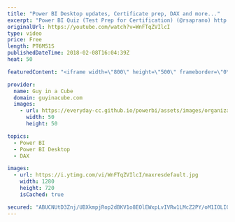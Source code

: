 ```yaml
---
title: "Power BI Desktop updates, Certificate prep, DAX and more..."
excerpt: "Power BI Quiz (Test Prep for Certification) (@rsaprano) http://www.pbiquiz.moonfruit.com/  The definitive guide to ALLSELECTED (@FerrariAlberto) https://www.sqlbi.com/articles/the-definitive-guide-to-allselected/  Share reports with your teams and partners https://powerbi.microsoft.com/en-us/blog/share-reports-with-your-teams-and-partners/"
originalUrl: https://youtube.com/watch?v=WnFTqZVIlcI
type: video
price: Free
length: PT6M51S
publishedDateTime: 2018-02-08T16:04:39Z
heat: 50

featuredContent: "<iframe width=\"800\" height=\"500\" frameborder=\"0\" src=\"https://www.youtube.com/embed/WnFTqZVIlcI\" allow=\"accelerometer; autoplay; encrypted-media; gyroscope; picture-in-picture\" allowfullscreen></iframe>"

provider:
  name: Guy in a Cube
  domain: guyinacube.com
  images:
    - url: https://everyday-cc.github.io/powerbi/assets/images/organizations/guyinacube.com-50x50.jpg
      width: 50
      height: 50

topics:
  - Power BI
  - Power BI Desktop
  - DAX

images:
  - url: https://i.ytimg.com/vi/WnFTqZVIlcI/maxresdefault.jpg
    width: 1280
    height: 720
    isCached: true

secured: "ABUCNUtD3Znj/UBXkmpjRop2dBKV1o8EOlEWxpLvIVRw1LMcZ2PY/oM1IOLIQg+5gbl3P72lObpj1ruxkdsNoU7n32Hioky5XY88wyW5Igd4G0p06hMTPnrNJ0HuXf+ZHExjbqpOfpDUU8TANDw0Cdo2hDha9qJsaQN0TZUVYVCnnR13S3q0JvErOEroAxPONOictqNO9i9ZLWlMwxO4G/kT0pYW4USYY46s26rnXpCMkktX7o2XnjcyS1aSEcEiSj7TKfQl1+EmS7ghHwYjXLL8PBw8IFae27k2zL7/ocNlp5GGbze8l05U2Y9z0TpsYdCYRBKZ+QHidcZ8LLiye+ZqbhlbPKYUhuburRGyv60k1ws9ZJyjIViL4GjMrYxgimWqctCJZax5Gy/lvI4xCxRZ3jMjtD075kXdM9MTo7s=;yt3fySQU2tuAOc2Ts0tF9g=="
---
```


